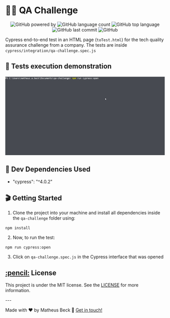 # 👨‍💻 QA Challenge

<p align="center">
  <img alt="GitHub powered by" src="https://img.shields.io/badge/cypress.io-tests-green.svg?style=flat-square">
  <img alt="GitHub language count" src="https://img.shields.io/github/languages/count/matheus-beck/qa-challenge">
  <img alt="GitHub top language" src="https://img.shields.io/github/languages/top/matheus-beck/qa-challenge">
  <img alt="GitHub last commit" src="https://img.shields.io/github/last-commit/matheus-beck/qa-challenge">
  <img alt="GitHub" src="https://img.shields.io/github/license/matheus-beck/qa-challenge">
</p>

Cypress end-to-end test in an HTML page (`toTest.html`) for the tech quality assurance challenge from a company. The tests are inside `cypress/integration/qa-challenge.spec.js`

## 🎥 Tests execution demonstration

![Cypress execution](execution.gif)

## 💾 Dev Dependencies Used

- "cypress": "^4.0.2"

## 🎬 Getting Started

1. Clone the project into your machine and install all dependencies inside the `qa-challenge` folder using:

```console
npm install
```

2. Now, to run the test:

```console
npm run cypress:open
```

3. Click on `qa-challenge.spec.js` in the Cypress interface that was opened

<h2><a class="anchor" aria-hidden="true" href="#memo-license">:pencil:</a> License </h2>
<p>This project is under the MIT license. See the <a href="https://github.com/matheus-beck/blog/blob/master/LICENSE">LICENSE</a> for more information.</p>
---

Made with ❤️ by Matheus Beck 👋 [Get in touch!](https://www.linkedin.com/in/matheus-beck/)
